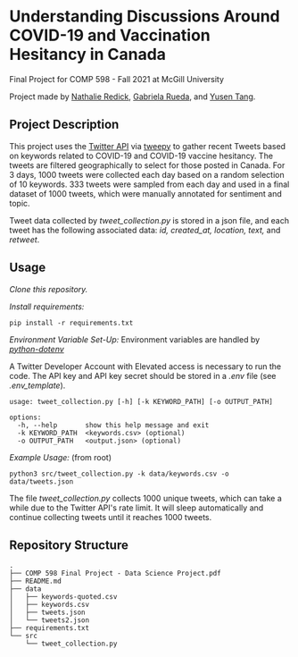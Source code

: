 # Understanding Discussions Around COVID-19 and Vaccination Hesitancy in Canada
Final Project for COMP 598 - Fall 2021 at McGill University

Project made by [Nathalie Redick](https://github.com/nredick), [Gabriela Rueda](https://github.com/gabrueda), and [Yusen Tang](https://github.com/).

## Project Description

This project uses the [Twitter API](https://developer.twitter.com/en/docs/twitter-api) via [tweepy](https://www.tweepy.org) to gather recent Tweets based on keywords related to COVID-19 and COVID-19 vaccine hesitancy. The tweets are filtered geographically to select for those posted in Canada. For 3 days, 1000 tweets were collected each day based on a random selection of 10 keywords. 333 tweets were sampled from each day and used in a final dataset of 1000 tweets, which were manually annotated for sentiment and topic. 

Tweet data collected by _tweet_collection.py_ is stored in a json file, and each tweet has the following associated data: _id, created_at, location, text,_ and _retweet_. 

## Usage 

*Clone this repository.*

*Install requirements:* 

```
pip install -r requirements.txt
```

*Environment Variable Set-Up:* 
Environment variables are handled by _[python-dotenv](https://pypi.org/project/python-dotenv/)_

A Twitter Developer Account with Elevated access is necessary to run the code. The API key and API key secret should be stored in a _.env_ file (see _.env_template_).

```
usage: tweet_collection.py [-h] [-k KEYWORD_PATH] [-o OUTPUT_PATH]

options:
  -h, --help       show this help message and exit
  -k KEYWORD_PATH  <keywords.csv> (optional)
  -o OUTPUT_PATH   <output.json> (optional)
```

*Example Usage:* (from root)

```
python3 src/tweet_collection.py -k data/keywords.csv -o data/tweets.json
```

The file _tweet_collection.py_ collects 1000 unique tweets, which can take a while due to the Twitter API's rate limit. It will sleep automatically and continue collecting tweets until it reaches 1000 tweets.

## Repository Structure

```
.
├── COMP 598 Final Project - Data Science Project.pdf
├── README.md
├── data
│   ├── keywords-quoted.csv
│   ├── keywords.csv
│   ├── tweets.json
│   └── tweets2.json
├── requirements.txt
└── src
    └── tweet_collection.py
```